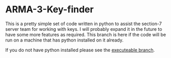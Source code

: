 # ARMA-3-Key-finder
This is a pretty simple set of code written in python to assist the section-7 server team for working with keys. I will probably expand it in the future to have some more features as required. This branch is here if the code will be run on a machine that has python installed on it already.

If you do not have python installed please see the [executeable branch](https://github.com/kAboom824/ARMA-3-Key-finder/tree/Executable).
